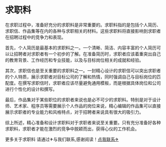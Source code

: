 # 求职料

在求职过程中，准备好充分的求职料是非常重要的。求职料指的是包括个人简历、求职信、作品集等在内的各种与求职相关的材料。这些求职料将直接影响到求职者在招聘过程中的竞争力和表现。

首先，个人简历是最基本的求职料之一。一个清晰、简洁、内容丰富的个人简历可以让招聘者对求职者有一个初步的了解。在准备简历时，求职者应该着重突出自己的教育背景、工作经历和专业技能，以及与目标岗位相关的成就和经验。

其次，求职信也是至关重要的求职料之一。一封精心设计的求职信可以突出求职者的个人特质，展示求职者对目标公司的了解和热情，同时强调自己与目标岗位的匹配度。在撰写求职信时，求职者应该尽量避免通用模板，而是根据具体岗位和公司进行个性化的设计和撰写。

最后，作品集对于某些职位的求职者来说也是必不可少的求职料。特别是对于设计师、艺术家、程序员等需要展示个人作品的岗位来说，精心编辑的作品集可以直接展示求职者的专业能力和风格特点，对于招聘者来说具有很大的吸引力。

综上所述，精心准备和设计求职料对于求职者来说至关重要。只有充分准备好各种求职料，求职者才能在激烈的竞争中脱颖而出，获得心仪的工作机会。

更多关于求职料 请通过✈与我们联系,感谢阅读！[点我联系✈](https://dev.G208.com)